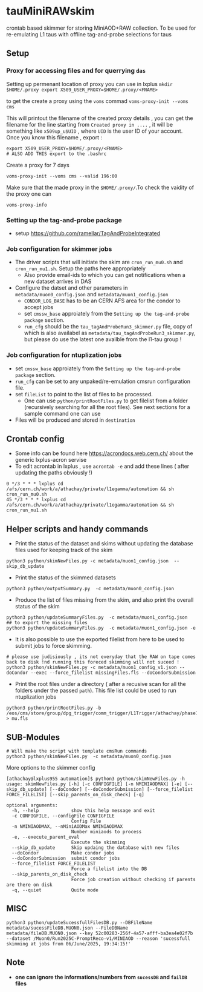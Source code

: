 # tauMiniRAWskim
crontab based skimmer for storing MiniAOD+RAW collection. To be used for re-emulating L1 taus with offline tag-and-probe selections for taus

## Setup

### Proxy for accessing files and for querrying `das`
Setting up permenant location of proxy you can use in lxplus
    ```
    mkdir $HOME/.proxy
    export X509_USER_PROXY=$HOME/.proxy/<FNAME>
    ```

to get the <FNAME> create a proxy using the `voms` commad
    ```
    voms-proxy-init --voms cms
    ```

This will printout the filename of the created proxy details , you can get the filename for the line starting from `Created proxy in ....` , it will be something like `x509up_u$UID` , where `UID` is the user ID of your account. Once you know this filename , export :

```
export X509_USER_PROXY=$HOME/.proxy/<FNAME>
# ALSO ADD THIS export to the .bashrc
```
Create a proxy for 7 days
```
voms-proxy-init --voms cms --valid 196:00
```
Make sure that the made proxy in the `$HOME/.proxy/`.To check the vaidity of the proxy one can
```
voms-proxy-info
```
### Setting up the tag-and-probe package
* setup https://github.com/ramellar/TagAndProbeIntegrated

### Job configuration for skimmer jobs
* The driver scripts that will initiate the skim are `cron_run_mu0.sh` and `cron_run_mu1.sh`. Setup the paths here appropriately
    *  Also provide email-ids to which you can get notifications when a new dataset arrives in DAS
* Configure the datset and other parameters in `metadata/muon0_config.json` and `metadata/muon1_config.json`
    * `CONDOR_LOG_BASE` has to be an CERN AFS area for the condor to accept jobs
    * set `cmssw_base` approiately from the `Setting up the tag-and-probe package` section.
    * `run_cfg` should be the `tau_tagAndProbeRun3_skimmer.py` file, copy of which is also availabel as `metadata/tau_tagAndProbeRun3_skimmer.py`, but please do use the latest one availble from the l1-tau group !

### Job configuration for ntuplization jobs
* set `cmssw_base` approiately from the `Setting up the tag-and-probe package` section.
* `run_cfg` can be set to any unpaked/re-emulation cmsrun configuration file.
* set `fileList` to point to the list of files to be processed.
    * One can use `python/printRootFiles.py` to get filelist from a folder (recursively searching for all the root files). See next sections for a sample command one can use
* Files will be produced and stored in `destination`

## Crontab config
* Some info can be found here https://acrondocs.web.cern.ch/ about the generic lxplus-acron servise
* To edit acrontab in lxplus , use `acrontab -e` and add these lines ( after updating the paths obviously !)
```
0 */3 * * * lxplus cd /afs/cern.ch/work/a/athachay/private/l1egamma/automation && sh cron_run_mu0.sh
45 */3 * * * lxplus cd /afs/cern.ch/work/a/athachay/private/l1egamma/automation && sh cron_run_mu1.sh
```


## Helper scripts and handy commands
* Print the status of the dataset and skims without updating the database files used for keeping track of the skim
```
python3 python/skimNewFiles.py -c metadata/muon1_config.json  --skip_db_update
```
* Print the status of the skimmed datasets
```
python3 python/outputSummary.py  -c metadata/muon0_config.json
```
* Produce the list of files missing from the skim, and also print the overall status of the skim
```
python3 python/updateSummaryFiles.py  -c metadata/muon1_config.json
## to export the missing files
python3 python/updateSummaryFiles.py  -c metadata/muon1_config.json -e
```
*  It is also possible to use the exported filelist from here to be used to submit jobs to force skimming.
```
# please use judisiously , its not everyday that the RAW on tape comes back to disk !nd running this foreced skimming will not suceed !
python3 python/skimNewFiles.py -c metadata/muon1_config_v1.json --doCondor --exec --force_filelist missingFiles.fls --doCondorSubmission
```
    
* Print the root files under a directory ( after a recusive scan for all the folders under the passed `path`). This file list could be used to run ntuplization jobs
```
python3 python/printRootFiles.py -b /eos/cms/store/group/dpg_trigger/comm_trigger/L1Trigger/athachay/phase1/taus/skims/v0/MUON0,/eos/cms/store/group/dpg_trigger/comm_trigger/L1Trigger/athachay/phase1/taus/skims/v0/MUON1 > mu.fls
```

## SUB-Modules
```
# Will make the script with template cmsRun commands
python3 python/skimNewFiles.py  -c metadata/muon0_config.json
```

More options to the skimmer config
```
[athachay@lxplus955 automation]$ python3 python/skimNewFiles.py -h
usage: skimNewFiles.py [-h] [-c CONFIGFILE] [-n NMINIAODMAX] [-e] [--skip_db_update] [--doCondor] [--doCondorSubmission] [--force_filelist FORCE_FILELIST] [--skip_parents_on_disk_check] [-q]

optional arguments:
  -h, --help            show this help message and exit
  -c CONFIGFILE, --configFile CONFIGFILE
                        Config File
  -n NMINIAODMAX, --nMiniAODMax NMINIAODMAX
                        Number miniaods to process
  -e, --execute_parent_eval
                        Execute the skimming
  --skip_db_update      Skip updaing the database with new files
  --doCondor            Make condor jobs
  --doCondorSubmission  submit condor jobs
  --force_filelist FORCE_FILELIST
                        Force a filelist into the DB
  --skip_parents_on_disk_check
                        Force job creation without checking if parents are there on disk
  -q, --quiet           Quite mode
```


## MISC

```
python3 python/updateSucessfullFilesDB.py --DBFileName metadata/sucessFileDB.MUON0.json --FileDBName metadata/fileDB.MUON0.json --key 52c00283-256f-4a57-afff-ba3ea4e02f7b --dataset /Muon0/Run2025C-PromptReco-v1/MINIAOD --reason 'sucessfull skimming at jobs from 06/June/2025, 19:34:15!'
```
## Note

* **one can ignore the informations/numbers from `sucessDB` and `failDB` files**

